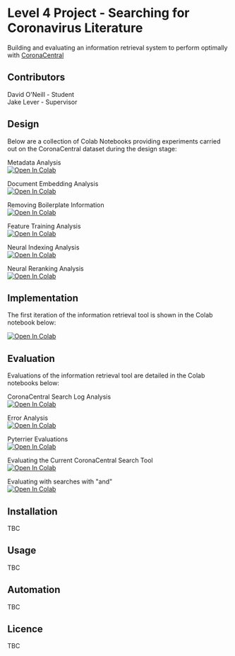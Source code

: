 # Level 4 Project - Searching for Coronavirus Literature

Building and evaluating an information retrieval system to perform optimally with [CoronaCentral](https://coronacentral.ai/)

## Contributors

David O'Neill - Student</br>
Jake Lever - Supervisor

## Design

Below are a collection of Colab Notebooks providing experiments carried out on the CoronaCentral dataset during the design stage:

Metadata Analysis</br>
[![Open In Colab](https://colab.research.google.com/assets/colab-badge.svg)](https://colab.research.google.com/drive/1b5oL0K_blDHHBnFKBPsxYISg9W6HojXO?usp=sharing)

Document Embedding Analysis</br>
[![Open In Colab](https://colab.research.google.com/assets/colab-badge.svg)](https://colab.research.google.com/drive/1eQIZUgrNlgZHViHKBc5HCMoFi3rS6KZ_?usp=sharing)

Removing Boilerplate Information</br>
[![Open In Colab](https://colab.research.google.com/assets/colab-badge.svg)](https://colab.research.google.com/drive/1L2VaXN7czK3iZfboi5r-lbRXj4nm7MUc?usp=sharing)

Feature Training Analysis</br>
[![Open In Colab](https://colab.research.google.com/assets/colab-badge.svg)](https://colab.research.google.com/drive/16JLjoqqwPkfmpLh9hBNMS6CMxBqr8nvo?usp=sharing)

Neural Indexing Analysis</br>
[![Open In Colab](https://colab.research.google.com/assets/colab-badge.svg)](https://colab.research.google.com/drive/1-mVRfvf0SlOPlfjumdcF8ulxIUe6aNSD?usp=sharing)

Neural Reranking Analysis</br>
[![Open In Colab](https://colab.research.google.com/assets/colab-badge.svg)](https://colab.research.google.com/drive/15d1H5gO6_hEYsOsQdT5Pg7XI1Zjjys-9?usp=sharing)

## Implementation

The first iteration of the information retrieval tool is shown in the Colab notebook below:</br>

[![Open In Colab](https://colab.research.google.com/assets/colab-badge.svg)](https://colab.research.google.com/drive/17ouHiejxzF8bG_JGqq8efg56cBOMHgb-?usp=sharing)

## Evaluation

Evaluations of the information retrieval tool are detailed in the Colab notebooks below:

CoronaCentral Search Log Analysis</br>
[![Open In Colab](https://colab.research.google.com/assets/colab-badge.svg)](https://colab.research.google.com/drive/1iVV0BnRDYnh3itJti2XeG37c1Rog9_sN?usp=sharing)

Error Analysis</br>
[![Open In Colab](https://colab.research.google.com/assets/colab-badge.svg)](https://colab.research.google.com/drive/11ffvxjqEDkW7E7sPsif74ILeA67YV5nj?usp=sharing)

Pyterrier Evaluations</br>
[![Open In Colab](https://colab.research.google.com/assets/colab-badge.svg)](https://colab.research.google.com/drive/16O3MBTAb1LX_fk2jxB118oVyvzCh3-1p?usp=sharing)

Evaluating the Current CoronaCentral Search Tool</br>
[![Open In Colab](https://colab.research.google.com/assets/colab-badge.svg)](https://colab.research.google.com/drive/1aOiVSNrOw6w97upd-GARGAOFDTJWN5WB?usp=sharing)

Evaluating with searches with "and"</br>
[![Open In Colab](https://colab.research.google.com/assets/colab-badge.svg)](https://colab.research.google.com/drive/1JK_StdUl0XtIJesq0c8gqykspqJlmMEf?usp=sharing)

## Installation

TBC

## Usage

TBC

## Automation

TBC

## Licence

TBC
